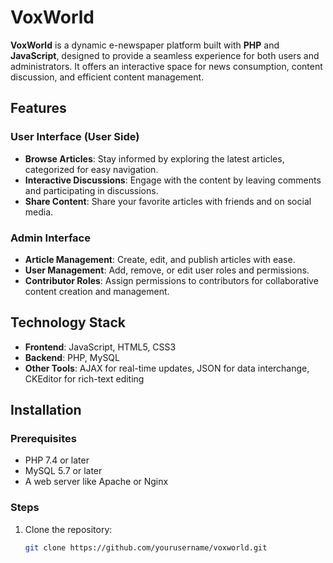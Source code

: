 # VoxWorld

**VoxWorld** is a dynamic e-newspaper platform built with **PHP** and **JavaScript**, designed to provide a seamless experience for both users and administrators. It offers an interactive space for news consumption, content discussion, and efficient content management.

## Features

### User Interface (User Side)
- **Browse Articles**: Stay informed by exploring the latest articles, categorized for easy navigation.
- **Interactive Discussions**: Engage with the content by leaving comments and participating in discussions.
- **Share Content**: Share your favorite articles with friends and on social media.

### Admin Interface
- **Article Management**: Create, edit, and publish articles with ease.
- **User Management**: Add, remove, or edit user roles and permissions.
- **Contributor Roles**: Assign permissions to contributors for collaborative content creation and management.

## Technology Stack
- **Frontend**: JavaScript, HTML5, CSS3
- **Backend**: PHP, MySQL
- **Other Tools**: AJAX for real-time updates, JSON for data interchange, CKEditor for rich-text editing

## Installation

### Prerequisites
- PHP 7.4 or later
- MySQL 5.7 or later
- A web server like Apache or Nginx

### Steps
1. Clone the repository:
   ```bash
   git clone https://github.com/yourusername/voxworld.git
